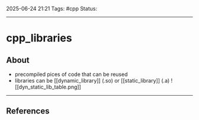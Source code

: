 
2025-06-24 21:21
Tags: #cpp
Status:

---
# cpp_libraries
## About
- precompiled pices of code that can be reused
- libraries can be [[dynamic_library]] (.so) or [[static_library]] (.a)
![[dyn_static_lib_table.png]]

---
## References



